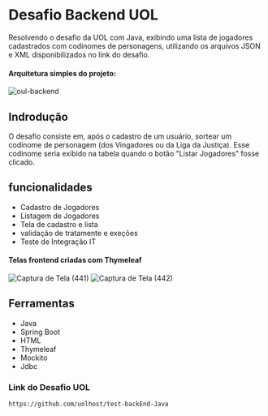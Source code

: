 # Desafio Backend UOL 
Resolvendo o desafio da UOL com Java, exibindo uma lista de jogadores cadastrados com codinomes de personagens, utilizando os arquivos JSON e XML disponibilizados no link do desafio.

#### Arquitetura simples do projeto:
![oul-backend](https://github.com/user-attachments/assets/5aa141b6-af1d-46ff-9b9b-8244b04ca410)

## Indrodução 
O desafio consiste em, após o cadastro de um usuário, sortear um codinome de personagem (dos Vingadores ou da Liga da Justiça). Esse codinome seria exibido na tabela quando o botão "Listar Jogadores" fosse clicado.

## funcionalidades 
* Cadastro de Jogadores
* Listagem de Jogadores
* Tela de cadastro e lista
* validação de tratamente e exeções
* Teste de Integração IT
#### Telas frontend criadas com Thymeleaf 
![Captura de Tela (441)](https://github.com/user-attachments/assets/e58573aa-c5c1-412c-b4fe-27bd231bebd5)
![Captura de Tela (442)](https://github.com/user-attachments/assets/ed37ca1f-9bc3-45fe-8052-315befddae0d)
## Ferramentas 
* Java
* Spring Boot
* HTML
* Thymeleaf
* Mockito
* Jdbc
### Link do Desafio UOL
```
https://github.com/uolhost/test-backEnd-Java
```

